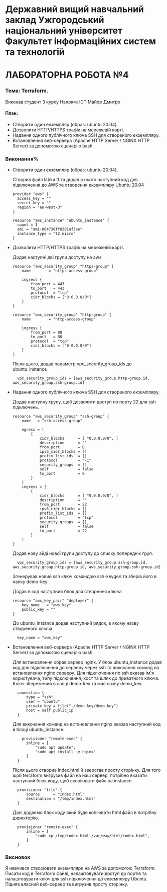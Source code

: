 # Державний вищий навчальний заклад Ужгородський національний університет Факультет інформаційних систем та технологій


# ЛАБОРАТОРНА РОБОТА №4
### Тема: Terraform.


Виконав студент 3 курсу
Напрям: ІСТ
Майор Дмитро


#### План:
- Створити один екземпляр (образ: ubuntu 20.04).
- Дозволити HTTP/HTTPS трафік на мережевій карті.
- Надання одного публічного ключа SSH для створеного екземпляру.
- Встановлення веб-сервера (Apache HTTP Server / NGINX HTTP Server) за допомогою сценарію bash.

### Виконання%
- Створити один екземпляр (образ: ubuntu 20.04).
  
  Створив файл labka.tf та додав в нього наступний код для підключення до AWS та створення екземпляру Ubuntu 20.04
  
  ```
  provider "aws" {
    access_key = ""
    secret_key = ""
    region = "eu-west-3"
  }

  resource "aws_instance" "ubuntu_instance" {
    count = 1
    ami = "ami-064736ff8301af3ee"
    instance_type = "t2.micro"
  }
  ```
- Дозволити HTTP/HTTPS трафік на мережевій карті.

  Додав наступні дві групи доступу на aws

  ```
  resource "aws_security_group" "https-group" {
      name        = "https-access-group"

      ingress {
          from_port = 443
          to_port   = 443
          protocol  = "tcp"
          cidr_blocks = ["0.0.0.0/0"]
      }
  }

  resource "aws_security_group" "http-group" {
      name        = "http-access-group"

      ingress {
          from_port = 80
          to_port   = 80
          protocol  = "tcp"
          cidr_blocks = ["0.0.0.0/0"]
      }
  }
  ```
  
  Після цього, додав параметр vpc_security_group_ids до ubuntu_instance

  ```
    vpc_security_group_ids = [aws_security_group.http-group.id, aws_security_group.ssh-group.id]
  ```
  
- Надання одного публічного ключа SSH для створеного екземпляру.

  Додав наступну групу, щоб дозволити доступ по порту 22 для ssh підключень.
  ```
  resource "aws_security_group" "ssh-group" {
      name   = "ssh-access-group"

      egress = [
          {
              cidr_blocks      = [ "0.0.0.0/0", ]
              description      = ""
              from_port        = 0
              ipv6_cidr_blocks = []
              prefix_list_ids  = []
              protocol         = "-1"
              security_groups  = []
              self             = false
              to_port          = 0
          }
      ]
      ingress = [
          {
              cidr_blocks      = [ "0.0.0.0/0", ]
              description      = ""
              from_port        = 22
              ipv6_cidr_blocks = []
              prefix_list_ids  = []
              protocol         = "tcp"
              security_groups  = []
              self             = false
              to_port          = 22
          }
      ]
  }
  ```
    
  Додав нову айді нової групи доступу до списку попередніх груп.


  ```
    vpc_security_group_ids = [aws_security_group.ssh-group.id, aws_security_group.http-group.id, aws_security_group.ssh-group.id]
  ```
  
  Згенерував новий ssh ключ командою ssh-keygen та зберів його в папку demo-key

  Додав в код наступний блок для створення ключа

  ```
  resource "aws_key_pair" "deployer" {
      key_name   = "aws_key"
      public_key = ""
  }
  ```

  До ubuntu_instance додав наступний рядок, в якому назву створеного ключа

  ```
    key_name = "aws_key"
  ```

- Встановлення веб-сервера (Apache HTTP Server / NGINX HTTP Server) за допомогою сценарію bash.

  Для встановлення обрав сервер nginx. У блок ubuntu_instance додав код для підключення до серверу через ssh та виконання команд на встановлення nginx серверу.
  Для підключення по ssh вказав ім'я користувача, типу підключення, хост та шлях до приватного ключа. Ключ збережений в папці demo-key та має назву demo_key.
  ```
    connection {
        type = "ssh"
        user = "ubuntu"
        private_key = file("./demo-key/demo_key")
        host = self.public_ip
    }
  ```

  Для виконання команд на встановлення nginx вказав наступний код в блоці ubuntu_instance.
  ```
      provisioner "remote-exec" {
        inline = [
            "sudo apt update",
            "sudo apt install -y nginx"
        ]
    }
  ```
  
  Після цього створив index.html й зверстав просту сторінку.
  Для того щоб terraform вигрузив файл на наш сервер, потрібно вказати наступний блок коду, щоб скопіювати файл на instance.

  ```
    provisioner "file" {
        source      = "index.html"
        destination = "/tmp/index.html"
    }
  ```

  Далі додаємо блок коду який буде копіювати html файл в потрібну директорію. 

  ```
    provisioner "remote-exec" {
        inline = [
            "sudo cp /tmp/index.html /var/www/html/index.html",
        ]
    }
  ```

### Висновок

Я навчився створювати екземпляри на AWS за допомогою Terraform. Писати код в Terraform файлі, налаштовувати доступ до портів та налаштовувати ключ для ssh підключення до екземпляру Ubuntu. Підняв власний веб-сервер та вигрузив просту сторінку.
